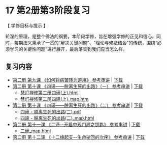

# 17 第2册第3阶段复习

【 学修目标与提示 】

轮涅的原理，是整个佛法的纲要。本阶段学修，旨在增强学修的正见和信心。同时，每期法义秉承了一贯的“解决关键问题”、“理论与修法结合”的传统，围绕“必须学习的关键性问题”进行展开，最后落实到我们应当怎么样。

## 复习内容

* [第二册 第九课 《如何将病苦转为道用》 参考串讲](http://view.officeapps.live.com/op/view.aspx?src=https://f.huidengchanxiu.net/hdv/d/hdcxk/chj/第二册第9课如何将病苦转为道用.pptx) | [下载](https://f.huidengchanxiu.net/hdv/d/hdcxk/chj/第二册第9课如何将病苦转为道用.pptx)
* [第二册 第十课 《四谛——脱离生死的出路》（一） 参考串讲](http://view.officeapps.live.com/op/view.aspx?src=https://f.huidengchanxiu.net/hdv/d/hdcxk/chj/第二册第10课四谛1.pptx) | [下载](https://f.huidengchanxiu.net/hdv/d/hdcxk/chj/第二册第10课四谛1.pptx)
  * [慧灯禅修第二册四谛(上).html](https://f.huidengchanxiu.net/hdv/f/up/%E6%85%A7%E7%81%AF%E7%A6%85%E4%BF%AE%E7%AC%AC%E4%BA%8C%E5%86%8C%E5%9B%9B%E8%B0%9B%E4%B8%8A.html)
  * [慧灯禅修第二册四谛(上)_map.htm](https://f.huidengchanxiu.net/hdv/f/up/%E6%85%A7%E7%81%AF%E7%A6%85%E4%BF%AE%E7%AC%AC%E4%BA%8C%E5%86%8C%E5%9B%9B%E8%B0%9B%E4%B8%8A_map.html)
* [第二册 第十课 《四谛——脱离生死的出路》（二） 参考串讲](http://view.officeapps.live.com/op/view.aspx?src=https://f.huidengchanxiu.net/hdv/d/hdcxk/chj/第二册第11课四谛2.pptx) | [下载](https://f.huidengchanxiu.net/hdv/d/hdcxk/chj/第二册第11课四谛2.pptx)
  * [四谛 - 脱离生死的出路(二).pdf](https://f.huidengchanxiu.net/hdv/f/up/%e5%9b%9b%e8%b0%9b%e2%80%94%e2%80%94%e8%84%b1%e7%a6%bb%e7%94%9f%e6%ad%bb%e7%9a%84%e5%87%ba%e8%b7%af%e4%ba%8c.md.pdf)
  * [四谛 - 脱离生死的出路(二)_map.html](https://f.huidengchanxiu.net/hdv/f/up/%E5%9B%9B%E8%B0%9B%E2%80%94%E2%80%94%E8%84%B1%E7%A6%BB%E7%94%9F%E6%AD%BB%E7%9A%84%E5%87%BA%E8%B7%AF%E4%BA%8C_map.html)
* [第二册 第十一课 《二谛--开启中观门扉之钥匙》 参考串讲](http://view.officeapps.live.com/op/view.aspx?src=https://f.huidengchanxiu.net/hdv/d/hdcxk/chj/第二册第12课二谛1.pptx) | [下载](https://f.huidengchanxiu.net/hdv/d/hdcxk/chj/第二册第12课二谛1.pptx)
  * [二谛_map.html](https://f.huidengchanxiu.net/hdv/f/up/%E4%BA%8C%E8%B0%9B_map.html)
* [第二册 第十二课 《十二缘起支--生命轮回的次序》 参考串讲](http://view.officeapps.live.com/op/view.aspx?src=https://f.huidengchanxiu.net/hdv/d/hdcxk/chj/第二册第13课十二缘起支生命轮回的次序.pptx) | [下载](https://f.huidengchanxiu.net/hdv/d/hdcxk/chj/第二册第13课十二缘起支生命轮回的次序.pptx)